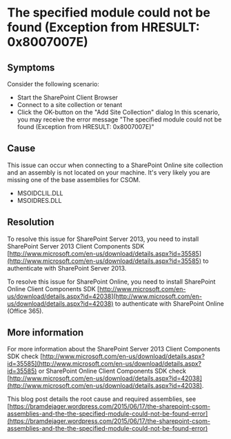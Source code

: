 # The specified module could not be found (Exception from HRESULT: 0x8007007E)
## Symptoms
Consider the following scenario:
* Start the SharePoint Client Browser
* Connect to a site collection or tenant
* Click the OK-button on the "Add Site Collection" dialog
In this scenario, you may receive the error message "The specified module could not be found (Exception from HRESULT: 0x8007007E)"
## Cause
This issue can occur when connecting to a SharePoint Online site collection and an assembly is not located on your machine. It's very likely you are missing one of the base assemblies for CSOM. 
* MSOIDCLIL.DLL
* MSOIDRES.DLL
## Resolution
To resolve this issue for SharePoint Server 2013, you need to install SharePoint Server 2013 Client Components SDK [http://www.microsoft.com/en-us/download/details.aspx?id=35585](http://www.microsoft.com/en-us/download/details.aspx?id=35585) to authenticate with SharePoint Server 2013.

To resolve this issue for SharePoint Online, you need to install SharePoint Online Client Components SDK [http://www.microsoft.com/en-us/download/details.aspx?id=42038](http://www.microsoft.com/en-us/download/details.aspx?id=42038) to authenticate with SharePoint Online (Office 365).
## More information
For more information about the SharePoint Server 2013 Client Components SDK check [http://www.microsoft.com/en-us/download/details.aspx?id=35585](http://www.microsoft.com/en-us/download/details.aspx?id=35585) or SharePoint Online Client Components SDK check [http://www.microsoft.com/en-us/download/details.aspx?id=42038](http://www.microsoft.com/en-us/download/details.aspx?id=42038).

This blog post details the root cause and required assemblies, see [https://bramdejager.wordpress.com/2015/06/17/the-sharepoint-csom-assemblies-and-the-the-specified-module-could-not-be-found-error](https://bramdejager.wordpress.com/2015/06/17/the-sharepoint-csom-assemblies-and-the-the-specified-module-could-not-be-found-error)